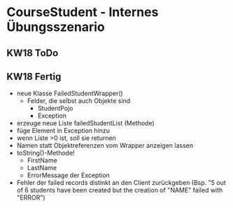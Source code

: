# CourseStudent - Internes Übungsszenario

## KW18 ToDo




## KW18 Fertig

- neue Klasse FailedStudentWrapper()
  - Felder, die selbst auch Objekte sind
    - StudentPojo
    - Exception
- erzeuge neue Liste failedStudentList (Methode)
- füge Element in Exception hinzu
- wenn Liste >0 ist, soll sie returnen
- Namen statt Objektreferenzen vom Wrapper anzeigen lassen
- toString()-Methode!
  - FirstName
  - LastName
  - ErrorMessage der Exception
- Fehler der failed records distinkt an den Client zurückgeben (Bsp. "5 out of 6 students have been created
  but the creation of "NAME" failed with "ERROR")